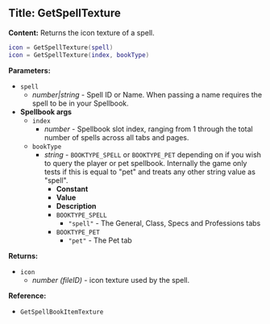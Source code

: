 ## Title: GetSpellTexture

**Content:**
Returns the icon texture of a spell.
```lua
icon = GetSpellTexture(spell)
icon = GetSpellTexture(index, bookType)
```

**Parameters:**
- `spell`
  - *number|string* - Spell ID or Name. When passing a name requires the spell to be in your Spellbook.
- **Spellbook args**
  - `index`
    - *number* - Spellbook slot index, ranging from 1 through the total number of spells across all tabs and pages.
  - `bookType`
    - *string* - `BOOKTYPE_SPELL` or `BOOKTYPE_PET` depending on if you wish to query the player or pet spellbook. Internally the game only tests if this is equal to "pet" and treats any other string value as "spell".
      - **Constant**
      - **Value**
      - **Description**
      - `BOOKTYPE_SPELL`
        - `"spell"` - The General, Class, Specs and Professions tabs
      - `BOOKTYPE_PET`
        - `"pet"` - The Pet tab

**Returns:**
- `icon`
  - *number (fileID)* - icon texture used by the spell.

**Reference:**
- `GetSpellBookItemTexture`